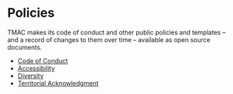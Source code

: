 # Policies

TMAC makes its code of conduct and other public policies and templates – and a record of changes to them over time – available as open source documents. 

* [Code of Conduct](coc.md)
* [Accessibility](accessibility.md)
* [Diversity](diversity.md)
* [Territorial Acknowledgment](territorial-acknowledgment.md)


